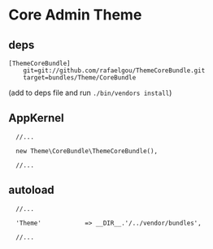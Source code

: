 # Core Admin Theme

## deps

    [ThemeCoreBundle]
        git=git://github.com/rafaelgou/ThemeCoreBundle.git
        target=bundles/Theme/CoreBundle
        
(add to deps file and run `./bin/vendors install`)

## AppKernel

      //...
      
      new Theme\CoreBundle\ThemeCoreBundle(),

      //...


## autoload

      //...

      'Theme'            => __DIR__.'/../vendor/bundles',

      //...

